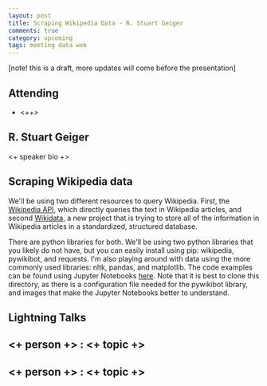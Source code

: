 ```yaml
---
layout: post
title: Scraping Wikipedia Data - R. Stuart Geiger
comments: true
category: upcoming
tags: meeting data web
---
```


[note! this is a draft, more updates will come before the presentation]

## Attending

- <++>

## R. Stuart Geiger

<+ speaker bio +> 

## Scraping Wikipedia data

We'll be using two different resources to query Wikipedia. First, the [Wikipedia API](https://www.mediawiki.org/wiki/API:Main_page), which directly queries the text in Wikipedia articles, and second [Wikidata](https://www.wikidata.org/wiki/Wikidata:Main_Page), a new project that is trying to store all of the information in Wikipedia articles in a standardized, structured database.

There are python libraries for both. We'll be using two python libraries that you likely do not have, but you can easily install using pip: wikipedia, pywikibot, and requests. I'm also playing around with data using the more commonly used libraries: nltk, pandas, and matplotlib. The code examples can be found using Jupyter Notebooks [here](https://github.com/thehackerwithin/berkeley/blob/master/scraping_wikipedia/).  Note that it is best to clone this directory, as there  is a configuration file needed for the pywikibot library, and images that make the Jupyter Notebooks better to understand.

## Lightning Talks 

## <+ person +> : <+ topic +>

## <+ person +> : <+ topic +>


[code]: https://github.com/thehackerwithin/berkeley/blob/master/scraping_wikipedia/ "Code Examples" 
